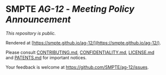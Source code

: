# SMPTE _AG-12_ - _Meeting Policy Announcement_

_This repository is *public*._

Rendered at [https://smpte.github.io/ag-12/](https://smpte.github.io/ag-12/).

Please consult [CONTRIBUTING.md](./CONTRIBUTING.md), [CONFIDENTIALITY.md](./CONFIDENTIALITY.md), [LICENSE.md](./LICENSE.md) and
[PATENTS.md](./PATENTS.md) for important notices.

Your feedback is welcome at <https://github.com/SMPTE/ag-12/issues>.